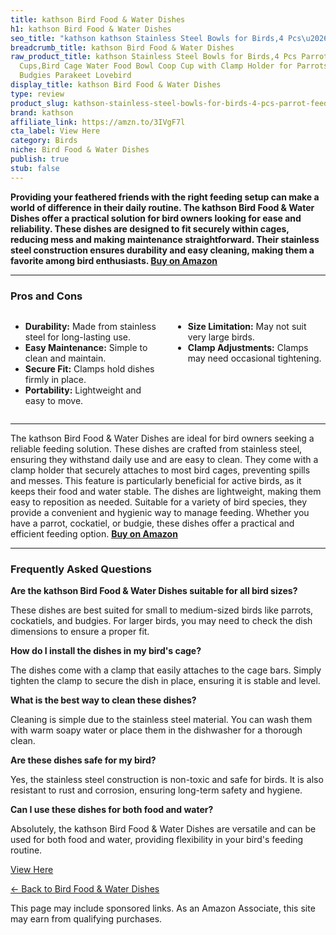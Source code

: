 ```yaml
---
title: kathson Bird Food & Water Dishes
h1: kathson Bird Food & Water Dishes
seo_title: "kathson kathson Stainless Steel Bowls for Birds,4 Pcs\u2026"
breadcrumb_title: kathson Bird Food & Water Dishes
raw_product_title: kathson Stainless Steel Bowls for Birds,4 Pcs Parrot Feeder Dish
  Cups,Bird Cage Water Food Bowl Coop Cup with Clamp Holder for Parrots Cockatiel
  Budgies Parakeet Lovebird
display_title: kathson Bird Food & Water Dishes
type: review
product_slug: kathson-stainless-steel-bowls-for-birds-4-pcs-parrot-feeder-dish-cups-b-92caad3b
brand: kathson
affiliate_link: https://amzn.to/3IVgF7l
cta_label: View Here
category: Birds
niche: Bird Food & Water Dishes
publish: true
stub: false
---
```


<div id="intro" class="full-width">
  <p><strong>Providing your feathered friends with the right feeding setup can make a world of difference in their daily routine. The kathson Bird Food & Water Dishes offer a practical solution for bird owners looking for ease and reliability. These dishes are designed to fit securely within cages, reducing mess and making maintenance straightforward. Their stainless steel construction ensures durability and easy cleaning, making them a favorite among bird enthusiasts. <a href="https://amzn.to/3IVgF7l" rel="nofollow sponsored noopener" target="_blank"><strong>Buy on Amazon</strong></a></strong></p>
</div>

<hr />
<h3 id="pros-cons">Pros and Cons</h3>
<div class="pc-grid" style="display:grid;grid-template-columns:1fr 1fr;gap:16px;">
  <ul>
    <li><strong>Durability:</strong> Made from stainless steel for long-lasting use.</li>
    <li><strong>Easy Maintenance:</strong> Simple to clean and maintain.</li>
    <li><strong>Secure Fit:</strong> Clamps hold dishes firmly in place.</li>
    <li><strong>Portability:</strong> Lightweight and easy to move.</li>
  </ul>
  <ul>
    <li><strong>Size Limitation:</strong> May not suit very large birds.</li>
    <li><strong>Clamp Adjustments:</strong> Clamps may need occasional tightening.</li>
  </ul>
</div>
<hr />

<div class="full-width">
  <p>The kathson Bird Food & Water Dishes are ideal for bird owners seeking a reliable feeding solution. These dishes are crafted from stainless steel, ensuring they withstand daily use and are easy to clean. They come with a clamp holder that securely attaches to most bird cages, preventing spills and messes. This feature is particularly beneficial for active birds, as it keeps their food and water stable. The dishes are lightweight, making them easy to reposition as needed. Suitable for a variety of bird species, they provide a convenient and hygienic way to manage feeding. Whether you have a parrot, cockatiel, or budgie, these dishes offer a practical and efficient feeding option. <a href="https://amzn.to/3IVgF7l" rel="nofollow sponsored noopener" target="_blank"><strong>Buy on Amazon</strong></a></p>
</div>

<hr />
<h3 id="faqs">Frequently Asked Questions</h3>

<p><strong>Are the kathson Bird Food & Water Dishes suitable for all bird sizes?</strong></p>
<p>These dishes are best suited for small to medium-sized birds like parrots, cockatiels, and budgies. For larger birds, you may need to check the dish dimensions to ensure a proper fit.</p>

<p><strong>How do I install the dishes in my bird's cage?</strong></p>
<p>The dishes come with a clamp that easily attaches to the cage bars. Simply tighten the clamp to secure the dish in place, ensuring it is stable and level.</p>

<p><strong>What is the best way to clean these dishes?</strong></p>
<p>Cleaning is simple due to the stainless steel material. You can wash them with warm soapy water or place them in the dishwasher for a thorough clean.</p>

<p><strong>Are these dishes safe for my bird?</strong></p>
<p>Yes, the stainless steel construction is non-toxic and safe for birds. It is also resistant to rust and corrosion, ensuring long-term safety and hygiene.</p>

<p><strong>Can I use these dishes for both food and water?</strong></p>
<p>Absolutely, the kathson Bird Food & Water Dishes are versatile and can be used for both food and water, providing flexibility in your bird's feeding routine.</p>
<p><a class="btn" href="https://amzn.to/3IVgF7l" target="_blank" rel="nofollow sponsored noopener">View Here</a></p>
<p><a href="/roundups/birds/bird-food-water-dishes/">← Back to Bird Food & Water Dishes</a></p>
<aside class="disclosure">This page may include sponsored links. As an Amazon Associate, this site may earn from qualifying purchases.</aside>
